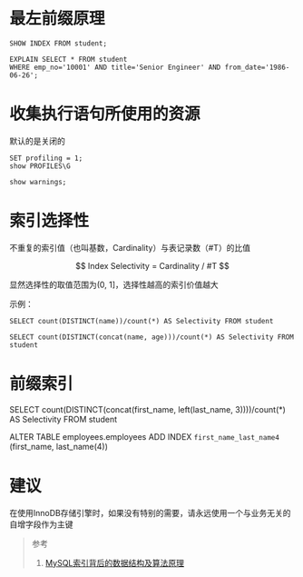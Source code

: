 

# 最左前缀原理
```
SHOW INDEX FROM student;

EXPLAIN SELECT * FROM student 
WHERE emp_no='10001' AND title='Senior Engineer' AND from_date='1986-06-26';
```

# 收集执行语句所使用的资源 
默认的是关闭的
```
SET profiling = 1;
show PROFILES\G

show warnings;
```

# 索引选择性
不重复的索引值（也叫基数，Cardinality）与表记录数（#T）的比值

$$ Index Selectivity = Cardinality / #T $$

显然选择性的取值范围为(0, 1]，选择性越高的索引价值越大

示例：
```
SELECT count(DISTINCT(name))/count(*) AS Selectivity FROM student

SELECT count(DISTINCT(concat(name, age)))/count(*) AS Selectivity FROM student
```

# 前缀索引

SELECT count(DISTINCT(concat(first_name, left(last_name, 3))))/count(*) AS Selectivity 
FROM student

ALTER TABLE employees.employees
ADD INDEX `first_name_last_name4` (first_name, last_name(4))

# 建议

在使用InnoDB存储引擎时，如果没有特别的需要，请永远使用一个与业务无关的自增字段作为主键

>参考
> 1. [MySQL索引背后的数据结构及算法原理](http://blog.codinglabs.org/articles/theory-of-mysql-index.html)

